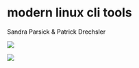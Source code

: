 # modern linux cli tools

Sandra Parsick & Patrick Drechsler

<!-- <img
  class="absolute top-10 left-10 w-xs"
  src="/images/mat-standard-rgb.png"
/>

<img
  class="absolute top-0 right-0 h-full"
  src="/images/triangles.png"
/>


<img
  class="absolute bottom-5 right-100 w-60"
  src="/images/logo_code_days.png"
/> -->
<img
  class="absolute top-0 right-0 h-full"
  src="/images/triangles.png"
/>

<img
  class="absolute bottom-5 right-100 w-50"
  src="/images/logo_magdeburger-devdays-2024.png"
/>

<style>
.slidev-layout.cover h1 {
    font-family: Inter;
    background-image: none;
    color: black;
    padding-left: 0;
}
p {
    color: black;
}
</style>
